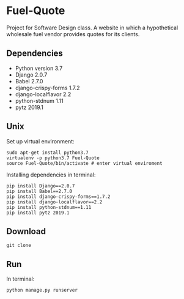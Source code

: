 # Fuel-Quote
Project for Software Design class. A website in which a hypothetical wholesale fuel vendor provides quotes for its clients.

## Dependencies
* Python version 3.7
* Django 2.0.7
* Babel 2.7.0
* django-crispy-forms 1.7.2
* django-localflavor 2.2
* python-stdnum 1.11
* pytz 2019.1

## Unix
Set up virtual environment:
```
sudo apt-get install python3.7
virtualenv -p python3.7 Fuel-Quote
source Fuel-Quote/bin/activate # enter virtual enviroment
```
Installing dependencies in terminal:
```
pip install Django==2.0.7
pip install Babel==2.7.0
pip install django-crispy-forms==1.7.2
pip install django-localflavor==2.2
pip install python-stdnum==1.11
pip install pytz 2019.1
```

## Download
```
git clone
```

## Run
In terminal:
```
python manage.py runserver
```
